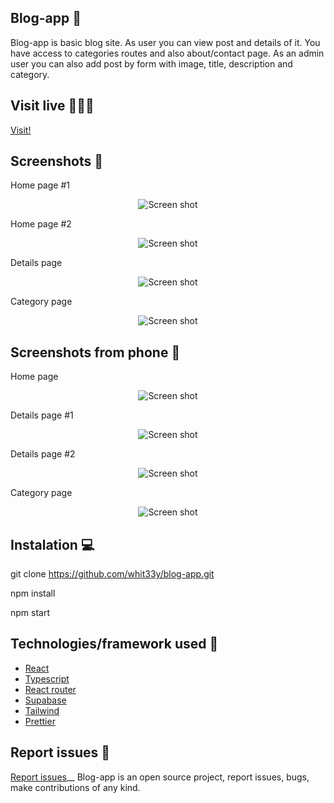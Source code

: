 ## Blog-app 📖
Blog-app is basic blog site. As user you can view post and details of it. You have access to categories routes and also about/contact page. As an admin user you can also add post by form
with image, title, description and category. 
## Visit live 👩🏼‍💻

<a href="https://blog-app-blush.vercel.app/">Visit!</a>

## Screenshots 📸
Home page #1
<p align="center">
    <img src="https://user-images.githubusercontent.com/31563900/194932572-04ea0fd8-5690-400c-9afe-868f62023743.png" alt="Screen shot">
</p>
Home page #2
<p align="center">
    <img src="https://user-images.githubusercontent.com/31563900/194932581-1e363a83-05b6-458f-b0b2-dee347ec1afc.png" alt="Screen shot">
</p>
Details page
<p align="center">
    <img src="https://user-images.githubusercontent.com/31563900/194932788-f160601d-3cef-4ae4-9c61-7912fdf5a2d5.png" alt="Screen shot">
</p>
Category page
<p align="center">
    <img src="https://user-images.githubusercontent.com/31563900/194932691-29c3de66-4e68-443f-be83-05ab9bd25f62.png" alt="Screen shot">
</p>

## Screenshots from phone 📱
Home page
<p align="center">
    <img src="https://user-images.githubusercontent.com/31563900/194933441-2172b742-7b8f-43b9-a3f5-a527b7d6df6d.png" alt="Screen shot">
</p>
Details page #1
<p align="center">
    <img src="https://user-images.githubusercontent.com/31563900/194933192-17fe84e1-442b-48fa-9cb9-00b5fbe69f80.png" alt="Screen shot">
</p>
Details page #2
<p align="center">
    <img src="https://user-images.githubusercontent.com/31563900/194933288-6d306655-73c3-43e2-993b-bf9c7e0ff9c3.png" alt="Screen shot">
</p>
Category page
<p align="center">
    <img src="https://user-images.githubusercontent.com/31563900/194933424-7b095d3e-1726-48d0-aacb-ebf7b83b6f14.png" alt="Screen shot">
</p>

## Instalation 💻

git clone https://github.com/whit33y/blog-app.git

npm install

npm start 

## Technologies/framework used 🔦
<ul>
<li><a href="https://reactjs.org/">React</a></li>
<li><a href="https://www.typescriptlang.org/">Typescript</a></li>
<li><a href="https://reactrouter.com/en/main">React router</a></li>
<li><a href="https://supabase.com/">Supabase</a></li>
<li><a href="https://tailwindcss.com/">Tailwind</a></li>
<li><a href="https://prettier.io/">Prettier</a></li>
</ul>

## Report issues 🚩
<a href="https://github.com/whit33y/blog-app/issues">Report issues</a>__
Blog-app is an open source project, report issues, bugs, make contributions of any kind.
